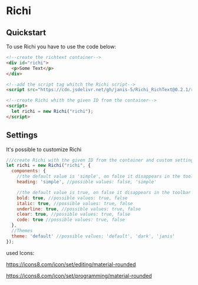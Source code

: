 # Richi

## Quickstart
To use Richi you have to use the code below:

```html
<!--create the richtext container-->
<div id="richi"> 
  <p>Some Text</p> 
</div>

<!--add the script tag whitch the Richi script-->
<script src="https://cdn.jsdelivr.net/gh/janis-5/Richi_RichText@0.2.1/richi.js"></script>

<!--create Richi whith the given ID from the container-->
<script>
  let richi = new Richi("richi");
</script>
```

## Settings
It's possible to customize Richi

```javascript
///create Richi with the given ID from the container and custom settings
let richi = new Richi("richi", {
  components: {
    //the default value is 'simple', on false it disappears in the toolbar
    heading: 'simple', //possible values: false, 'simple'

    //the default value is true, on false it disappears in the toolbar
    bold: true, //possible values: true, false
    italic: true, //possible values: true, false
    underline: true, //possible values: true, false
    clear: true, //possible values: true, false
    code: true //possible values: true, false
  },
  //Themes
  theme: 'default' //possible values: 'default', 'dark', 'janis'
});
```

used Icons:

https://icons8.com/icon/set/editing/material-rounded

https://icons8.com/icon/set/programming/material-rounded

